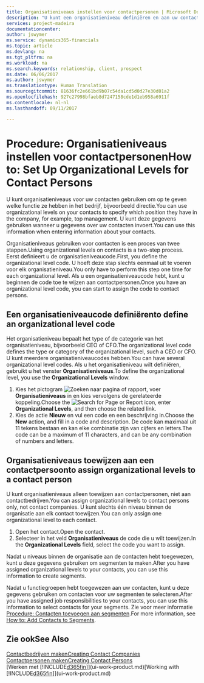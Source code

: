 ```yaml
---
title: Organisatieniveaus instellen voor contactpersonen | Microsoft Docs
description: "U kunt een organisatieniveau definiëren en aan uw contact toewijzen om de positie aan te geven die ze binnen hun bedrijf hebben, bijvoorbeeld directie."
services: project-madeira
documentationcenter: 
author: jswymer
ms.service: dynamics365-financials
ms.topic: article
ms.devlang: na
ms.tgt_pltfrm: na
ms.workload: na
ms.search.keywords: relationship, client, prospect
ms.date: 06/06/2017
ms.author: jswymer
ms.translationtype: Human Translation
ms.sourcegitcommit: 81636fc2e661bd9b07c54da1cd5d0d27e30d01a2
ms.openlocfilehash: 927c27998bfaeb8d7247158cde1d1eb958a6911f
ms.contentlocale: nl-nl
ms.lasthandoff: 09/11/2017

---
```

# <a name="how-to-set-up-organizational-levels-for-contact-persons"></a><span data-ttu-id="1e39f-103">Procedure: Organisatieniveaus instellen voor contactpersonen</span><span class="sxs-lookup"><span data-stu-id="1e39f-103">How to: Set Up Organizational Levels for Contact Persons</span></span>
<span data-ttu-id="1e39f-104">U kunt organisatieniveaus voor uw contacten gebruiken om op te geven welke functie ze hebben in het bedrijf, bijvoorbeeld directie.</span><span class="sxs-lookup"><span data-stu-id="1e39f-104">You can use organizational levels on your contacts to specify which position they have in the company, for example, top management.</span></span> <span data-ttu-id="1e39f-105">U kunt deze gegevens gebruiken wanneer u gegevens over uw contacten invoert.</span><span class="sxs-lookup"><span data-stu-id="1e39f-105">You can use this information when entering information about your contacts.</span></span>

<span data-ttu-id="1e39f-106">Organisatieniveaus gebruiken voor contacten is een proces van twee stappen.</span><span class="sxs-lookup"><span data-stu-id="1e39f-106">Using organizational levels on contacts is a two-step process.</span></span> <span data-ttu-id="1e39f-107">Eerst definieert u de organisatieniveaucode.</span><span class="sxs-lookup"><span data-stu-id="1e39f-107">First, you define the organizational level code.</span></span> <span data-ttu-id="1e39f-108">U hoeft deze stap slechts eenmaal uit te voeren voor elk organisatieniveau.</span><span class="sxs-lookup"><span data-stu-id="1e39f-108">You only have to perform this step one time for each organizational level.</span></span> <span data-ttu-id="1e39f-109">Als u een organisatieniveaucode hebt, kunt u beginnen de code toe te wijzen aan contactpersonen.</span><span class="sxs-lookup"><span data-stu-id="1e39f-109">Once you have an organizational level code, you can start to assign the code to contact persons.</span></span>

## <a name="to-define-an-organizational-level-code"></a><span data-ttu-id="1e39f-110">Een organisatieniveaucode definiëren</span><span class="sxs-lookup"><span data-stu-id="1e39f-110">to define an organizational level code</span></span>
<span data-ttu-id="1e39f-111">Het organisatieniveau bepaalt het type of de categorie van het organisatieniveau, bijvoorbeeld CEO of CFO.</span><span class="sxs-lookup"><span data-stu-id="1e39f-111">The organizational level code defines the type or category of the organizational level, such a CEO  or CFO.</span></span> <span data-ttu-id="1e39f-112">U kunt meerdere organisatieniveaucodes hebben.</span><span class="sxs-lookup"><span data-stu-id="1e39f-112">You can have several organizational level codes.</span></span> <span data-ttu-id="1e39f-113">Als u het organisatieniveau wilt definiëren, gebruikt u het venster **Organisatieniveaus**.</span><span class="sxs-lookup"><span data-stu-id="1e39f-113">To define the organizational level, you use the **Organizational Levels** window.</span></span>

1. <span data-ttu-id="1e39f-114">Kies het pictogram ![Zoeken naar pagina of rapport](media/ui-search/search_small.png "pictogram Zoeken naar pagina of rapport"), voer **Organisatieniveaus** in en kies vervolgens de gerelateerde koppeling.</span><span class="sxs-lookup"><span data-stu-id="1e39f-114">Choose the ![Search for Page or Report](media/ui-search/search_small.png "Search for Page or Report icon") icon, enter **Organizational Levels**, and then choose the related link.</span></span>
2. <span data-ttu-id="1e39f-115">Kies de actie **Nieuw** en vul een code en een beschrijving in.</span><span class="sxs-lookup"><span data-stu-id="1e39f-115">Choose the **New** action, and fill in a code and description.</span></span> <span data-ttu-id="1e39f-116">De code kan maximaal uit 11 tekens bestaan en kan elke combinatie zijn van cijfers en letters.</span><span class="sxs-lookup"><span data-stu-id="1e39f-116">The code can be a maximum of 11 characters, and can be any combination of numbers and letters.</span></span>

## <a name="to-assign-organizational-levels-to-a-contact-person"></a><span data-ttu-id="1e39f-117">Organisatieniveaus toewijzen aan een contactpersoon</span><span class="sxs-lookup"><span data-stu-id="1e39f-117">to assign organizational levels to a contact person</span></span>
<span data-ttu-id="1e39f-118">U kunt organisatieniveaus alleen toewijzen aan contactpersonen, niet aan contactbedrijven.</span><span class="sxs-lookup"><span data-stu-id="1e39f-118">You can assign organizational levels to contact persons only, not contact companies.</span></span> <span data-ttu-id="1e39f-119">U kunt slechts één niveau binnen de organisatie aan elk contact toewijzen.</span><span class="sxs-lookup"><span data-stu-id="1e39f-119">You can only assign one organizational level to each contact.</span></span>

1. <span data-ttu-id="1e39f-120">Open het contact.</span><span class="sxs-lookup"><span data-stu-id="1e39f-120">Open the contact.</span></span>
2. <span data-ttu-id="1e39f-121">Selecteer in het veld **Organisatieniveaus** de code die u wilt toewijzen.</span><span class="sxs-lookup"><span data-stu-id="1e39f-121">In the **Organizational Levels** field, select the code you want to assign.</span></span>

<span data-ttu-id="1e39f-122">Nadat u niveaus binnen de organisatie aan de contacten hebt toegewezen, kunt u deze gegevens gebruiken om segmenten te maken.</span><span class="sxs-lookup"><span data-stu-id="1e39f-122">After you have assigned organizational levels to your contacts, you can use this information to create segments.</span></span>

<span data-ttu-id="1e39f-123">Nadat u functiegroepen hebt toegewezen aan uw contacten, kunt u deze gegevens gebruiken om contacten voor uw segmenten te selecteren.</span><span class="sxs-lookup"><span data-stu-id="1e39f-123">After you have assigned job responsibilities to your contacts, you can use this information to select contacts for your segments.</span></span> <span data-ttu-id="1e39f-124">Zie voor meer informatie [Procedure: Contacten toevoegen aan segmenten](marketing-add-contact-segment.md).</span><span class="sxs-lookup"><span data-stu-id="1e39f-124">For more information, see [How to: Add Contacts to Segments](marketing-add-contact-segment.md).</span></span>

## <a name="see-also"></a><span data-ttu-id="1e39f-125">Zie ook</span><span class="sxs-lookup"><span data-stu-id="1e39f-125">See Also</span></span>
[<span data-ttu-id="1e39f-126">Contactbedrijven maken</span><span class="sxs-lookup"><span data-stu-id="1e39f-126">Creating Contact Companies</span></span>](marketing-create-contact-companies.md)  
[<span data-ttu-id="1e39f-127">Contactpersonen maken</span><span class="sxs-lookup"><span data-stu-id="1e39f-127">Creating Contact Persons</span></span>](marketing-create-contact-persons.md)  
<span data-ttu-id="1e39f-128">[Werken met [!INCLUDE[d365fin](includes/d365fin_md.md)]](ui-work-product.md)</span><span class="sxs-lookup"><span data-stu-id="1e39f-128">[Working with [!INCLUDE[d365fin](includes/d365fin_md.md)]](ui-work-product.md)</span></span>  

